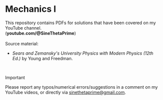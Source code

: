 # Mechanics I
This repository contains PDFs for solutions that have been covered on my YouTube channel. <br />
(**youtube.com/@SineThetaPrime**) \
<br />
Source material: 
- *Sears and Zemansky's University Physics with Modern Physics (12th Ed.)* by Young and Freedman. 
<br />

> [!IMPORTANT]
> Please report any typos/numerical errors/suggestions in a comment on my YouTube videos, or directly via sinethetaprime@gmail.com. <br />

